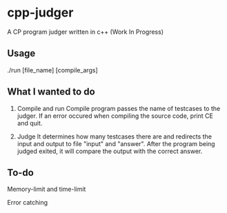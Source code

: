 # cpp-judger
A CP program judger written in c++ (Work In Progress)

## Usage
./run [file_name] [compile_args]

## What I wanted to do

1. Compile and run
Compile program passes the name of testcases to the judger. If an error occured when compiling the source code, print CE and quit.

2. Judge
It determines how many testcases there are and redirects the input and output to file "input" and "answer". After the program being judged exited, it will compare the output with the correct answer.

## To-do

Memory-limit and time-limit

Error catching
